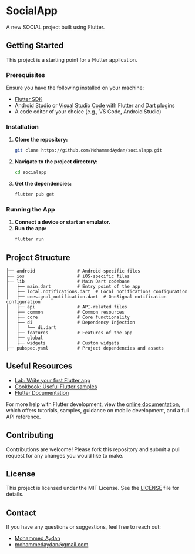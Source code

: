 # SocialApp

A new SOCIAL project built using Flutter.

## Getting Started

This project is a starting point for a Flutter application.

### Prerequisites

Ensure you have the following installed on your machine:

- [Flutter SDK](https://flutter.dev/docs/get-started/install)
- [Android Studio](https://developer.android.com/studio) or [Visual Studio Code](https://code.visualstudio.com/) with Flutter and Dart plugins
- A code editor of your choice (e.g., VS Code, Android Studio)

### Installation

1. **Clone the repository:**
    ```sh
    git clone https://github.com/MohammedAydan/socialapp.git
    ```
2. **Navigate to the project directory:**
    ```sh
    cd socialapp
    ```
3. **Get the dependencies:**
    ```sh
    flutter pub get
    ```

### Running the App

1. **Connect a device or start an emulator.**
2. **Run the app:**
    ```sh
    flutter run
    ```

## Project Structure

    ├── android                # Android-specific files
    ├── ios                    # iOS-specific files
    ├── lib                    # Main Dart codebase
    │   ├── main.dart          # Entry point of the app
    │   ├── local.notifications.dart  # Local notifications configuration
    │   ├── onesignal_notification.dart  # OneSignal notification configuration
    │   ├── api                # API-related files
    │   ├── common             # Common resources
    │   ├── core               # Core functionality
    │   ├── di                 # Dependency Injection
    │   │   └── di.dart
    │   ├── features           # Features of the app
    │   ├── global
    │   ├── widgets            # Custom widgets
    ├── pubspec.yaml           # Project dependencies and assets
  <!--   └── README.md              # Project documentation -->

## Useful Resources

- [Lab: Write your first Flutter app](https://docs.flutter.dev/get-started/codelab)
- [Cookbook: Useful Flutter samples](https://docs.flutter.dev/cookbook)
- [Flutter Documentation](https://docs.flutter.dev/)

For more help with Flutter development, view the [online documentation](https://docs.flutter.dev/), which offers tutorials, samples, guidance on mobile development, and a full API reference.

## Contributing

Contributions are welcome! Please fork this repository and submit a pull request for any changes you would like to make.

## License

This project is licensed under the MIT License. See the [LICENSE](LICENSE) file for details.

## Contact

If you have any questions or suggestions, feel free to reach out:

- [Mohammed Aydan](https://github.com/MohammedAydan)
- [mohammedaydan@gmail.com](mailto:mohammedaydan@gmail.com)
